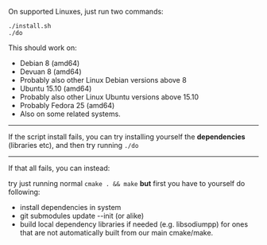 
On supported Linuxes, just run two commands:

```
./install.sh
./do
```

This should work on:
  * Debian 8 (amd64)
  * Devuan 8 (amd64)
  * Probably also other Linux Debian versions above 8
  * Ubuntu 15.10 (amd64)
  * Probably also other Linux Ubuntu versions above 15.10
  * Probably Fedora 25 (amd64)
  * Also on some related systems.

* * *

If the script install fails, you can try installing yourself the **dependencies** (libraries etc), and then try running `./do`

* * *

If that all fails, you can instead:

try just running normal `cmake . && make` **but** first you have to yourself do following:
  * install dependencies in system
  * git submodules update --init (or alike)
  * build local dependency libraries if needed (e.g. libsodiumpp) for ones that are not automatically built from our main cmake/make.


